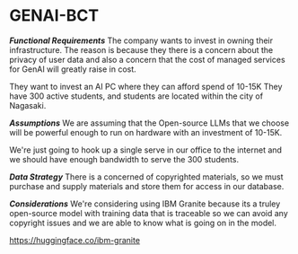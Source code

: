 # GENAI-BCT
***Functional Requirements***
The company wants to invest in owning their infrastructure. The reason is because they there is a concern about the privacy of user data and also a concern that the cost of managed services for GenAI will greatly raise in cost.

They want to invest an AI PC where they can afford spend of 10-15K They have 300 active students, and students are located within the city of Nagasaki.

***Assumptions***
We are assuming that the Open-source LLMs that we choose will be powerful enough to run on hardware with an investment of 10-15K.

We're just going to hook up a single serve in our office to the internet and we should have enough bandwidth to serve the 300 students.

***Data Strategy***
There is a concerned of copyrighted materials, so we must purchase and supply materials and store them for access in our database.

***Considerations***
We're considering using IBM Granite because its a truley open-source model with training data that is traceable so we can avoid any copyright issues and we are able to know what is going on in the model.

https://huggingface.co/ibm-granite
